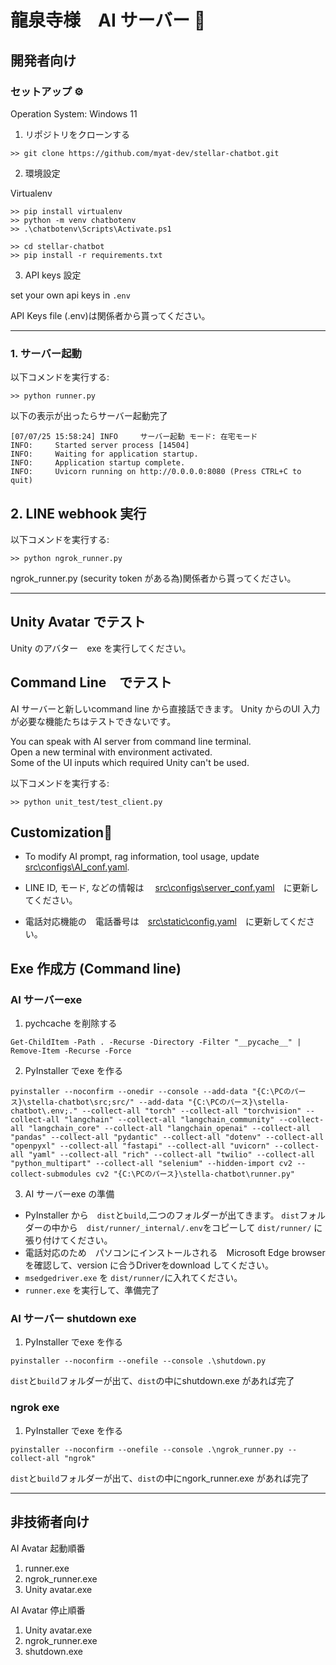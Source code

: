 # 龍泉寺様　AI サーバー 🤖

## 開発者向け
### セットアップ ⚙️

Operation System: Windows 11

1. リポジトリをクローンする
```
>> git clone https://github.com/myat-dev/stellar-chatbot.git
```
2. 環境設定

Virtualenv 
```
>> pip install virtualenv
>> python -m venv chatbotenv
>> .\chatbotenv\Scripts\Activate.ps1

>> cd stellar-chatbot
>> pip install -r requirements.txt
```

3. API keys 設定

set your own api keys in `.env`

API Keys file (.env)は関係者から貰ってください。

----
### 1. サーバー起動

以下コメンドを実行する:
```
>> python runner.py
```
以下の表示が出ったらサーバー起動完了
```
[07/07/25 15:58:24] INFO     サーバー起動 モード: 在宅モード
INFO:     Started server process [14504]
INFO:     Waiting for application startup.
INFO:     Application startup complete.
INFO:     Uvicorn running on http://0.0.0.0:8080 (Press CTRL+C to quit)
```

## 2. LINE webhook 実行

以下コメンドを実行する:
```
>> python ngrok_runner.py
```
ngrok_runner.py (security token がある為)関係者から貰ってください。

----

## Unity Avatar でテスト
Unity のアバター　exe を実行してください。

## Command Line　でテスト

AI サーバーと新しいcommand line から直接話できます。
Unity からのUI 入力が必要な機能たちはテストできないです。

You can speak with AI server from command line terminal. \
Open a new terminal with environment activated. \
Some of the UI inputs which required Unity can't be used.

以下コメンドを実行する:
```
>> python unit_test/test_client.py
```

## Customization📝
- To modify AI prompt, rag information, tool usage, update
[src\configs\AI_conf.yaml](src\configs\AI_conf.yaml).

- LINE ID, モード, などの情報は　
[src\configs\server_conf.yaml](src\configs\server_conf.yaml)　に更新してください。

- 電話対応機能の　電話番号は　[src\static\config.yaml](src\static\config.yaml)　に更新してください。


## Exe 作成方 (Command line)
### AI サーバーexe
1. pychcache を削除する
```
Get-ChildItem -Path . -Recurse -Directory -Filter "__pycache__" | Remove-Item -Recurse -Force
```

2. PyInstaller でexe を作る
```
pyinstaller --noconfirm --onedir --console --add-data "{C:\PCのパース}\stella-chatbot\src;src/" --add-data "{C:\PCのパース}\stella-chatbot\.env;." --collect-all "torch" --collect-all "torchvision" --collect-all "langchain" --collect-all "langchain_community" --collect-all "langchain_core" --collect-all "langchain_openai" --collect-all "pandas" --collect-all "pydantic" --collect-all "dotenv" --collect-all "openpyxl" --collect-all "fastapi" --collect-all "uvicorn" --collect-all "yaml" --collect-all "rich" --collect-all "twilio" --collect-all "python_multipart" --collect-all "selenium" --hidden-import cv2 --collect-submodules cv2 "{C:\PCのパース}\stella-chatbot\runner.py"
```

3. AI サーバーexe の準備
- PyInstaller から　`dist`と`build`,二つのフォルダーが出てきます。
`dist`フォルダーの中から　`dist/runner/_internal/.env`をコピーして
`dist/runner/` に張り付けてください。
- 電話対応のため　パソコンにインストールされる　Microsoft Edge browser を確認して、version に合うDriverをdownload してください。
- `msedgedriver.exe` を `dist/runner/`に入れてください。
- `runner.exe` を実行して、準備完了

### AI サーバー shutdown exe

1. PyInstaller でexe を作る
```
pyinstaller --noconfirm --onefile --console .\shutdown.py
```
`dist`と`build`フォルダーが出て、`dist`の中にshutdown.exe があれば完了

### ngrok exe

1. PyInstaller でexe を作る
```
pyinstaller --noconfirm --onefile --console .\ngrok_runner.py --collect-all "ngrok"
```
`dist`と`build`フォルダーが出て、`dist`の中にngork_runner.exe があれば完了

----
## 非技術者向け

AI Avatar 起動順番

1. runner.exe  
2. ngrok_runner.exe
3. Unity avatar.exe

AI Avatar 停止順番

1. Unity avatar.exe
2. ngrok_runner.exe
3. shutdown.exe
























